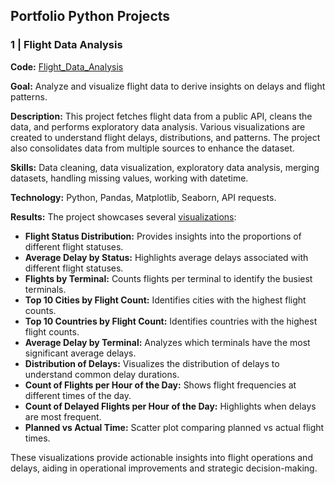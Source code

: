 ## Portfolio Python Projects

### 1 | Flight Data Analysis
**Code:** [Flight_Data_Analysis](https://github.com/MichaelRommm/DATA_ANALYST_PORTFOLIO/blob/dd6a9a0c5fd902305d859397ceea4ebac98bec59/Python/project_folder/Flight_Data_Analysis.py)

**Goal:** Analyze and visualize flight data to derive insights on delays and flight patterns.

**Description:** This project fetches flight data from a public API, cleans the data, and performs exploratory data analysis. Various visualizations are created to understand flight delays, distributions, and patterns. The project also consolidates data from multiple sources to enhance the dataset.

**Skills:** Data cleaning, data visualization, exploratory data analysis, merging datasets, handling missing values, working with datetime.

**Technology:** Python, Pandas, Matplotlib, Seaborn, API requests.

**Results:** The project showcases several [visualizations](https://github.com/MichaelRommm/DATA_ANALYST_PORTFOLIO/tree/239cfac1e21e5b069a1c092cc6c16ca1717e1e75/Python/output_visualizations_04_08_24):
- **Flight Status Distribution:** Provides insights into the proportions of different flight statuses.
- **Average Delay by Status:** Highlights average delays associated with different flight statuses.
- **Flights by Terminal:** Counts flights per terminal to identify the busiest terminals.
- **Top 10 Cities by Flight Count:** Identifies cities with the highest flight counts.
- **Top 10 Countries by Flight Count:** Identifies countries with the highest flight counts.
- **Average Delay by Terminal:** Analyzes which terminals have the most significant average delays.
- **Distribution of Delays:** Visualizes the distribution of delays to understand common delay durations.
- **Count of Flights per Hour of the Day:** Shows flight frequencies at different times of the day.
- **Count of Delayed Flights per Hour of the Day:** Highlights when delays are most frequent.
- **Planned vs Actual Time:** Scatter plot comparing planned vs actual flight times.

These visualizations provide actionable insights into flight operations and delays, aiding in operational improvements and strategic decision-making.
